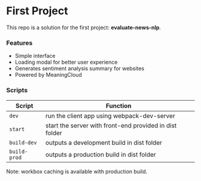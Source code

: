 # First Project

This repo is a solution for the first project: **evaluate-news-nlp**.

### Features
- Simple interface
- Loading modal for better user experience
- Generates sentiment analysis summary for websites
- Powered by MeaningCloud 

### Scripts
| Script | Function |
| ------ | ------ |
| `dev` | run the client app using webpack-dev-server |
| `start` | start the server with front-end provided in dist folder |
| `build-dev` | outputs a development build in dist folder |
| `build-prod` | outputs a production build in dist folder |

Note: workbox caching is available with production build.
